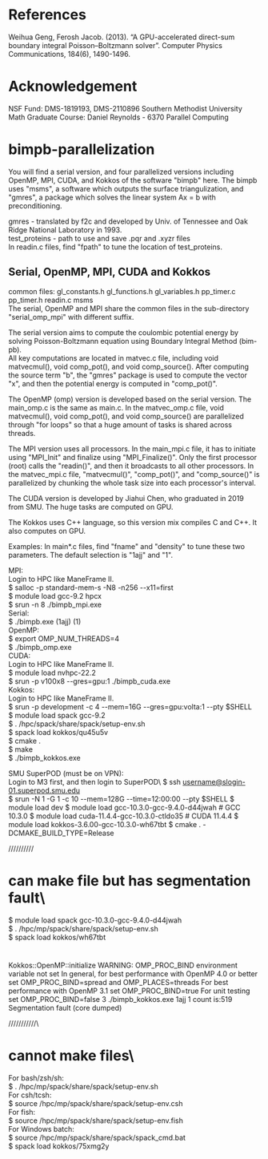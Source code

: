 # References
Weihua Geng, Ferosh Jacob. (2013). “A GPU-accelerated direct-sum boundary integral
Poisson–Boltzmann solver”. Computer Physics Communications, 184(6), 1490-1496.

# Acknowledgement
NSF Fund: DMS-1819193, DMS-2110896
Southern Methodist University Math Graduate Course: Daniel Reynolds - 6370 Parallel Computing

# bimpb-parallelization
You will find a serial version, and four parallelized versions including OpenMP, MPI, CUDA, and Kokkos of the software "bimpb" here. The bimpb uses "msms", a software which outputs the surface triangulization, and "gmres", a package which solves the linear system Ax = b with preconditioning.

gmres - translated by f2c and developed by Univ. of Tennessee and Oak Ridge National Laboratory in 1993. \
test_proteins - path to use and save .pqr and .xyzr files \
In readin.c files, find "fpath" to tune the location of test_proteins.

## Serial, OpenMP, MPI, CUDA and Kokkos
common files: gl_constants.h gl_functions.h gl_variables.h pp_timer.c pp_timer.h readin.c msms \
The serial, OpenMP and MPI share the common files in the sub-directory "serial_omp_mpi" with different suffix.

The serial version aims to compute the coulombic potential energy by solving Poisson-Boltzmann equation using Boundary Integral Method (bim-pb). \
All key computations are located in matvec.c file, including void matvecmul(), void comp_pot(), and void comp_source(). After computing the source term "b", the "gmres" package is used to compute the vector "x", and then the potential energy is computed in "comp_pot()".

The OpenMP (omp) version is developed based on the serial version. The main_omp.c is the same as main.c. In the matvec_omp.c file, void matvecmul(), void comp_pot(), and void comp_source() are parallelized through "for loops" so that a huge amount of tasks is shared across threads. 

The MPI version uses all processors. In the main_mpi.c file, it has to initiate using "MPI_Init" and finalize using "MPI_Finalize()". Only the first processor (root) calls the "readin()", and then it broadcasts to all other processors. In the matvec_mpi.c file, "matvecmul()", "comp_pot()", and "comp_source()" is parallelized by chunking the whole task size into each processor's interval. 

The CUDA version is developed by Jiahui Chen, who graduated in 2019 from SMU. The huge tasks are computed on GPU. 

The Kokkos uses C++ language, so this version mix compiles C and C++. It also computes on GPU. 

Examples:
In main*.c files, find "fname" and "density" to tune these two parameters. The default selection is "1ajj" and "1".

MPI: \
Login to HPC like ManeFrame II. \
$ salloc -p standard-mem-s -N8 -n256 --x11=first \
$ module load gcc-9.2 hpcx \
$ srun -n 8 ./bimpb_mpi.exe \
Serial: \
$ ./bimpb.exe (1ajj) (1) \
OpenMP: \
$ export OMP_NUM_THREADS=4 \
$ ./bimpb_omp.exe \
CUDA:  \
Login to HPC like ManeFrame II.  \
$ module load nvhpc-22.2  \
$ srun -p v100x8 --gres=gpu:1 ./bimpb_cuda.exe  \
Kokkos:  \
Login to HPC like ManeFrame II.  \
$ srun -p development -c 4 --mem=16G --gres=gpu:volta:1 --pty $SHELL \
$ module load spack gcc-9.2 \
$ . /hpc/spack/share/spack/setup-env.sh \
$ spack load kokkos/qu45u5v \
$ cmake . \
$ make \
$ ./bimpb_kokkos.exe

SMU SuperPOD (must be on VPN):\
Login to M3 first, and then login to SuperPOD\ 
$ ssh username@slogin-01.superpod.smu.edu \
$ srun -N 1 -G 1 -c 10 --mem=128G --time=12:00:00 --pty $SHELL
$ module load dev
$ module load gcc-10.3.0-gcc-9.4.0-d44jwah # GCC 10.3.0
$ module load cuda-11.4.4-gcc-10.3.0-ctldo35 # CUDA 11.4.4
$ module load kokkos-3.6.00-gcc-10.3.0-wh67tbt
$ cmake . -DCMAKE_BUILD_TYPE=Release




////////// 
# can make file but has segmentation fault\
$ module load spack gcc-10.3.0-gcc-9.4.0-d44jwah\
$ . /hpc/mp/spack/share/spack/setup-env.sh\
$ spack load kokkos/wh67tbt

#
Kokkos::OpenMP::initialize WARNING: OMP_PROC_BIND environment variable not set
  In general, for best performance with OpenMP 4.0 or better set OMP_PROC_BIND=spread and OMP_PLACES=threads
  For best performance with OpenMP 3.1 set OMP_PROC_BIND=true
  For unit testing set OMP_PROC_BIND=false
3 ./bimpb_kokkos.exe 1ajj 1 
count is:519
Segmentation fault (core dumped)



///////////\
# cannot make files\
For bash/zsh/sh:\
$ . /hpc/mp/spack/share/spack/setup-env.sh\
For csh/tcsh:\
$ source /hpc/mp/spack/share/spack/setup-env.csh\
For fish:\
$ source /hpc/mp/spack/share/spack/setup-env.fish\
For Windows batch:\
$ source /hpc/mp/spack/share/spack/spack_cmd.bat\
$ spack load kokkos/75xmg2y






